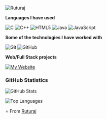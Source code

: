 
![Ruturaj](https://github.com/ruturaj2829/ruturaj2829/blob/main/ezgif.com-add-text.gif)

**Languages I have used**

![C](https://img.shields.io/badge/-C-000000?style=flat&logo=C)
![C++](https://img.shields.io/badge/-C++-000000?style=flat&logo=C%2B%2B&logoColor=00599C)
![HTML5](https://img.shields.io/badge/-HTML5-000000?style=flat&logo=HTML5)
![Java](https://img.shields.io/badge/-Java-000000?style=flat&logo=Java&logoColor=007396)
![JavaScript](https://img.shields.io/badge/-JavaScript-000000?style=flat&logo=javascript)


**Some of the technologies I have worked with**

![Git](https://img.shields.io/badge/-Git-000000?style=flat&logo=git&logoColor=F05032)
![GitHub](https://img.shields.io/badge/-GitHub-000000?style=flat&logo=github&logoColor=FFFFFF)


**Web/Full Stack projects**

[![My Website](https://img.shields.io/badge/-🧬&nbsp;&nbsp;My&nbsp;Website-000000?style=flat)](https://github.com/adamalston/v2)


### GitHub Statistics

![GitHub Stats](https://github-readme-stats.vercel.app/api?username=ruturaj2829&hide_title=true&show_icons=true&include_all_commits=true&line_height=21&bg_color=0,EC6C6C,FFD479,FFFC79,73FA79&theme=graywhite)

![Top Languages](https://github-readme-stats.vercel.app/api/top-langs/?username=ruturaj2829&hide_title=true&layout=compact&bg_color=0,73FA79,73FDFF,7A81FF&theme=graywhite)

⭐️ From [Ruturaj](https://github.com/ruturaj2829)

